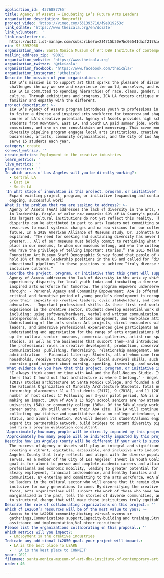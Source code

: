 ```yaml
---
application_id: '4376887765'
title: Agency of Assets – Incubating LA’s Future Arts Leaders
organization_description: Nonprofit
project_video: 'https://vimeo.com/531393710/d9e019253c'
link_donate: 'https://www.theicala.org/en/donate'
link_volunteer: ''
link_newsletter: >-
  https://us12.list-manage.com/subscribe?u=284715b20e7bc05541dacf217&id=0fee3e9d47
ein: 95-3992968
organization_name: Santa Monica Museum of Art DBA Institute of Contemporary Art Los Angeles
mailing_address_zip: '90021'
organization_website: 'https://www.theicala.org'
organization_twitter: '@theicala'
organization_facebook: 'https://www.facebook.com/theicala/'
organization_instagram: '@theicala'
Describe the mission of your organization.: >-
  ICA LA’s mission is to support art that sparks the pleasure of discovery and
  challenges the way we see and experience the world, ourselves, and each other.
  ICA LA is committed to upending hierarchies of race, class, gender, and
  culture. Through exhibitions and programs, ICA LA fosters critique of the
  familiar and empathy with the different.
project_description: >-
  ICA LA’s Agency of Assets program introduces youth to professions in the arts
  to foster a diverse and inspired arts workforce for tomorrow and shape the
  course of LA’s creative potential. Agency of Assets provides high school
  students from Downtown, East LA, and South LA paid summer jobs, workshops,
  excursions, and one-on-one consultation and mentoring. This seven-month
  diversity pipeline program engages local arts institutions, creative
  businesses, artists, community organizations, and the City of Los Angeles to
  serve 15 students each year.
category: create
connect_metrics: ''
create_metrics: Employment in the creative industries
learn_metrics: ''
live_metrics: ''
play_metrics: ''
In which areas of Los Angeles will you be directly working?:
  - Central LA
  - East LA
  - South LA
'In what stage of innovation is this project, program, or initiative?': >-
  Expand existing project, program, or initiative (expanding and continuing
  ongoing, successful work)
What is the problem that you are seeking to address?: >-
  Agency of Assets (AoA) addresses the lack of diversity in the arts, especially
  in leadership. People of color now comprise 69% of LA County’s population, but
  its largest cultural institutions do not yet reflect this reality. This
  disparity can be attributed in part to arts leaders not committing sufficient
  resources to enact systemic changes and narrow visions for our collective
  future. In a 2018 American Alliance of Museums study, Dr. Johnetta Cole
  explained, “The need for seeking and sustaining diversity has never been
  greater... All of our museums must boldly commit to rethinking what takes
  place in our museums, to whom our museums belong, and who the colleagues are
  who have the privilege of telling important stories.” The 2015 Mellon
  Foundation Art Museum Staff Demographic Survey found that people of color only
  hold 16% of museum leadership positions in the US and called for “diverse
  educational pipelines” to these positions to achieve “truly diverse staff and
  inclusive cultures.”
'Describe the project, program, or initiative that this grant will support to address the problem identified.': >-
  Agency of Assets addresses the lack of diversity in the arts by shifting the
  opportunity disparity for local youth today and incubating a diverse and
  inspired arts workforce for tomorrow. The program empowers underserved youth
  through: - Personal Agency and Community Empowerment: AoA is offered at a
  critical and formative period of young people’s development to recognize and
  grow their capacity as creative leaders, civic stakeholders, and community
  advocates. - Important professional skills: As their first real-world
  experience in the creative sector, students develop essential work skills,
  including: using software/hardware, verbal and written communication,
  interpersonal skills, teamwork, office management, and workplace attire. -
  Understanding of the arts sector: Art projects, direct encounters with arts
  leaders, and immersive professional experiences give participants an
  understanding and appreciation for the range of arts organizations that make
  up the cultural sector--museums, commercial galleries, artist-run spaces, and
  studios, as well as the businesses that support them--and introduces them to
  the professional roles in creative development, production, conservation,
  communications, publishing, fundraising, relationship management, and
  administration. - Financial literacy: Students, all of whom come from LMI
  households, receive training to develop fiscal survival skills, such as how to
  exercise good judgment about earning, spending, investing, and saving.
'What evidence do you have that this project, program, or initiative is or will be successful, and how will you define and measure success?': >-
  "I always think about my time with AoA and the Ball-Nogues Studio. It was
  there that I found out that architecture is where I belong." - Angel Simental
  (2019) studies architecture at Santa Monica College, and founded a chapter of
  the National Organization of Minority Architecture Students. Total number of
  internship placements: 31 = 11 students (2017), 9 (2018), and 11 (2019). Total
  number of host sites: 17 Following our 3-year pilot period, AoA is already
  making an impact. 100% of AoA’s 13 high school seniors are now attending
  university (54%) or community college (36%). Of the 54% already working on art
  career paths, 18% still work at their AoA site. ICA LA will continue
  collecting qualitative and quantitative data on college attendance, employment
  status, and alumni retention. AoA will deepen its student/alumni engagement,
  expand its partnership network, build bridges to extant diversity pipelines,
  and hire a program evaluation consultant.
'Approximately how many people will be directly impacted by this project, program, or initiative?': '200'
'Approximately how many people will be indirectly impacted by this project, program, or initiative?': '30000'
Describe how Los Angeles County will be different if your work is successful.: >-
  The success of Agency of Assets will play an integral and significant role in
  creating a vibrant, equitable, accessible, and inclusive arts industry in Los
  Angeles County that truly reflects and aligns with the diverse populations it
  serves. As a member of the City of Los Angeles’ Invest in Youth Coalition, our
  goal is for alumni to pursue and complete academic careers and attain
  professional and economic mobility, leading to greater potential for gainful,
  steady employment, financial independence, and healthy families and
  communities. By entering and committing to the arts workforce, AoA alumni will
  be leaders in the cultural sector who will ensure that it remain diverse and
  inclusive for many generations to come. By diversifying the creative labor
  force, arts organizations will support the work of those who have been
  marginalized in the past, tell the stories of diverse communities, and commit
  to structural change that will make these institutions truly equitable.
Describe the role of collaborating organizations on this project.: ''
Which of LA2050’s resources will be of the most value to you?: >-
  Access to the LA2050 community,Hosting virtual events or
  gatherings,Communications support,Capacity-building and training,Strategy
  assistance and implementation,Volunteer recruitment
Please list the organizations collaborating on this proposal.: ''
Which metrics will you impact?:
  - Employment in the creative industries
Indicate any additional LA2050 goals your project will impact.:
  - LA is the best place to LEARN
  - ' LA is the best place to CONNECT'
year: 2021
filename: santa-monica-museum-of-art-dba-institute-of-contemporary-art-los-angeles
order: 46

---
```

